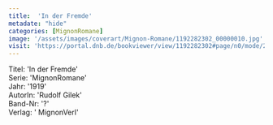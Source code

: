 ```yaml
---
title:  'In der Fremde'
metadate: "hide"
categories: [MignonRomane]
image: '/assets/images/coverart/Mignon-Romane/1192282302_00000010.jpg'
visit: 'https://portal.dnb.de/bookviewer/view/1192282302#page/n0/mode/2up'
---
```

Titel: 'In der Fremde' <br>
Serie: 'MignonRomane' <br>
Jahr: '1919' <br>
AutorIn: 'Rudolf Gilek' <br>
Band-Nr: '?' <br>
Verlag: ' MignonVerl'